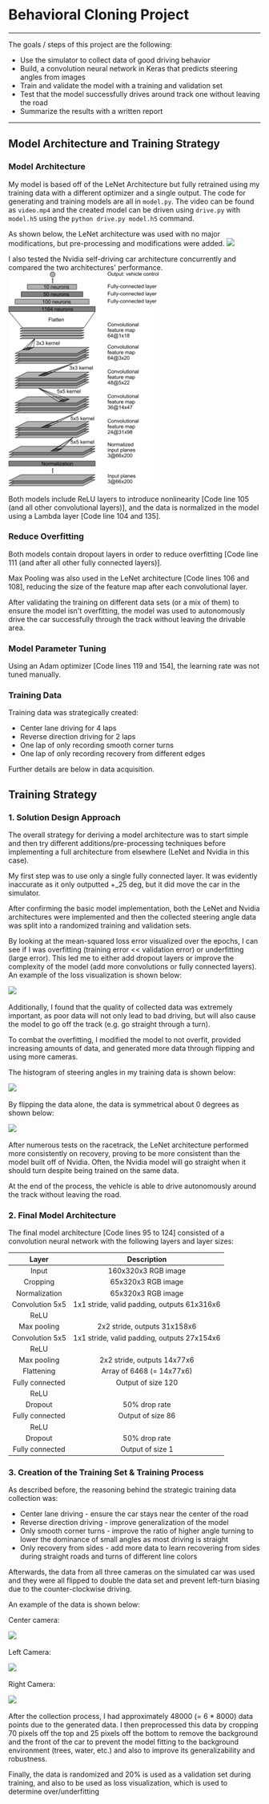 # **Behavioral Cloning Project**
---
The goals / steps of this project are the following:
* Use the simulator to collect data of good driving behavior
* Build, a convolution neural network in Keras that predicts steering angles from images
* Train and validate the model with a training and validation set
* Test that the model successfully drives around track one without leaving the road
* Summarize the results with a written report


[//]: # (Image References)

[image1]: report_images/LeNet.png
[image3]: report_images/center.JPG
[image4]: report_images/left.JPG
[image5]: report_images/right.JPG
[image6]: report_images/hist1.JPG
[image7]: report_images/hist2.JPG
[image8]: report_images/history.JPG

---
## Model Architecture and Training Strategy

### Model Architecture

My model is based off of the LeNet Architecture but fully retrained using my training data with a different optimizer and a single output. The code for generating and training models are all in `model.py`. The video can be found as `video.mp4` and the created model can be driven using `drive.py` with `model.h5` using the `python drive.py model.h5` command.

As shown below, the LeNet architecture was used with no major modifications, but pre-processing and modifications were added.
![][image1]

I also tested the Nvidia self-driving car architecture concurrently and compared the two architectures' performance.
<img src="report_images/Nvidia.png" width="300">

Both models include ReLU layers to introduce nonlinearity [Code line 105 (and all other convolutional layers)], and the data is normalized in the model using a Lambda layer [Code line 104 and 135]. 

### Reduce Overfitting
Both models contain dropout layers in order to reduce overfitting [Code line 111 (and after all other fully connected layers)]. 

Max Pooling was also used in the LeNet architecture [Code lines 106 and 108], reducing the size of the feature map after each convolutional layer. 

After validating the training on different data sets (or a mix of them) to ensure the model isn't overfitting, the model was used to autonomously drive the car successfully through the track without leaving the drivable area.

### Model Parameter Tuning
Using an Adam optimizer [Code lines 119 and 154], the learning rate was not tuned manually.

### Training Data
Training data was strategically created:
* Center lane driving for 4 laps
* Reverse direction driving for 2 laps
* One lap of only recording smooth corner turns
* One lap of only recording recovery from different edges

Further details are below in data acquisition. 

## Training Strategy

### 1. Solution Design Approach
The overall strategy for deriving a model architecture was to start simple and then try different additions/pre-processing techniques before implementing a full architecture from elsewhere (LeNet and Nvidia in this case).

My first step was to use only a single fully connected layer. It was evidently inaccurate as it only outputted +_25 deg, but it did move the car in the simulator.

After confirming the basic model implementation, both the LeNet and Nvidia architectures were implemented and then the collected steering angle data was split into a randomized training and validation sets.

By looking at the mean-squared loss error visualized over the epochs, I can see if I was overfitting (training error << validation error) or underfitting (large error). This led me to either add dropout layers or improve the complexity of the model (add more convolutions or fully connected layers). An example of the loss visualization is shown below:

![][image8]

Additionally, I found that the quality of collected data was extremely important, as poor data will not only lead to bad driving, but will also cause the model to go off the track (e.g. go straight through a turn).

To combat the overfitting, I modified the model to not overfit, provided increasing amounts of data, and generated more data through flipping and using more cameras.

The histogram of steering angles in my training data is shown below:

![][image6]

By flipping the data alone, the data is symmetrical about 0 degrees as shown below:

![][image7]

After numerous tests on the racetrack, the LeNet architecture performed more consistently on recovery, proving to be more consistent than the model built off of Nvidia. Often, the Nvidia model will go straight when it should turn despite being trained on the same data.

At the end of the process, the vehicle is able to drive autonomously around the track without leaving the road.

### 2. Final Model Architecture
The final model architecture [Code lines 95 to 124] consisted of a convolution neural network with the following layers and layer sizes:

| Layer         		|     Description	        					| 
|:---------------------:|:---------------------------------------------:| 
| Input         		| 160x320x3 RGB image   							| 
| Cropping        		| 65x320x3 RGB image   							| 
| Normalization      | 65x320x3 RGB image   							| 
| Convolution 5x5  	| 1x1 stride, valid padding, outputs 61x316x6 	|
| ReLU					|												|
| Max pooling	      	| 2x2 stride,  outputs 31x158x6 					|
| Convolution 5x5     	| 1x1 stride, valid padding, outputs 27x154x6 	|
| ReLU					|												|
| Max pooling	      	| 2x2 stride, outputs 14x77x6 					|
| Flattening	        | Array of 6468 (= 14x77x6) 						|
| Fully connected		| Output of size 120							|
| ReLU					|												|
| Dropout				|		50% drop rate										|
| Fully connected		| Output of size 86								|
| ReLU					|												|
| Dropout				|		50% drop rate										|
| Fully connected		| Output of size 1								|

### 3. Creation of the Training Set & Training Process
As described before, the reasoning behind the strategic training data collection was:
* Center lane driving - ensure the car stays near the center of the road
* Reverse direction driving - improve generalization of the model
* Only smooth corner turns - improve the ratio of higher angle turning to lower the dominance of small angles as most driving is straight
* Only recovery from sides - add more data to learn recovering from sides during straight roads and turns of different line colors

Afterwards, the data from all three cameras on the simulated car was used and they were all flipped to double the data set and prevent left-turn biasing due to the counter-clockwise driving.

An example of the data is shown below:

Center camera:

![][image3]

Left Camera: 

![][image4]

Right Camera:

![][image5]

After the collection process, I had approximately 48000 (= 6 * 8000) data points due to the generated data. I then preprocessed this data by cropping 70 pixels off the top and 25 pixels off the bottom to remove the background and the front of the car to prevent the model fitting to the background environment (trees, water, etc.) and also to improve its generalizability and robustness.

Finally, the data is randomized and 20% is used as a validation set during training, and also to be used as loss visualization, which is used to determine over/underfitting
